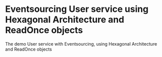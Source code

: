 # Eventsourcing User service using Hexagonal Architecture and ReadOnce objects

The demo User service with Eventsourcing, using Hexagonal Architecture and ReadOnce objects
